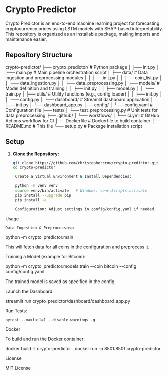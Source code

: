 # Crypto Predictor

Crypto Predictor is an end-to-end machine learning project for forecasting cryptocurrency prices using LSTM models with SHAP-based interpretability. This repository is organized as an installable package, making imports and maintenance easier.

## Repository Structure

crypto-predictor/ ├── crypto_predictor/ # Python package │ ├── init.py │ ├── main.py # Main pipeline orchestration script │ ├── data/ # Data ingestion and preprocessing modules │ │ ├── init.py │ │ ├── coin_list.py │ │ ├── data_ingestion.py │ │ └── data_preprocessing.py │ ├── models/ # Model definition and training │ │ ├── init.py │ │ ├── model.py │ │ └── train.py │ ├── utils/ # Utility functions (e.g., config loader) │ │ ├── init.py │ │ └── config.py │ └── dashboard/ # Streamlit dashboard application │ ├── init.py │ └── dashboard_app.py ├── config/ │ └── config.yaml # Configuration file ├── tests/ │ └── test_preprocessing.py # Unit tests for data preprocessing ├── .github/ │ └── workflows/ │ └── ci.yml # GitHub Actions workflow for CI ├── Dockerfile # Dockerfile to build container ├── README.md # This file └── setup.py # Package installation script


## Setup

1. **Clone the Repository:**
   ```bash
   git clone https://github.com/christophercrow/crypto-predictor.git
   cd crypto-predictor

    Create a Virtual Environment & Install Dependencies:

    python -m venv venv
    source venv/bin/activate   # Windows: venv\Scripts\activate
    pip install --upgrade pip
    pip install -e .

    Configuration: Adjust settings in config/config.yaml if needed.

Usage

    Data Ingestion & Preprocessing:

python -m crypto_predictor.main

This will fetch data for all coins in the configuration and preprocess it.

Training a Model (example for Bitcoin):

python -m crypto_predictor.models.train --coin bitcoin --config config/config.yaml

The trained model is saved as specified in the config.

Launch the Dashboard:

streamlit run crypto_predictor/dashboard/dashboard_app.py

Run Tests:

    pytest --maxfail=1 --disable-warnings -q

Docker

To build and run the Docker container:

docker build -t crypto-predictor .
docker run -p 8501:8501 crypto-predictor

License

MIT License